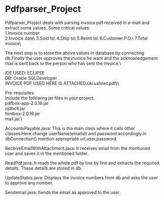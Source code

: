 # Pdfparser_Project
Pdfparser_Project deals with parsing invoice pdf received in e-mail and extract some values. Some critical values:\
1.Invoice number\
2.Invoice date\ 
3.Sold to\ 
4.Ship to\ 
5.Remit to\ 
6.Customer.P.O.\ 
7.Total invoice\

The next step is to store the above values in database by connecting db.Finally the user approves the invoice he want and the acknowledgement mail is sent back to the person who has sent the invoice.\

IDE USED: ECLIPSE\
DB:       Oracle SQLDeveloper\
INVOICE PDF USED HERE IS ATTACHED.(Acushnet.pdf)\

Pre-requisites:\
Include the following jar files in your project.\
pdfbox-app-2.0.16.jar\
ojdbc6.jar\
fontbox-2.0.16.jar\
mail.jar.\

AccountsPayable.java: This is tha main class where it calls other classes.Here change userName(emailid) and password accordingly.In dbConnection() mention appropriate url,user,password.

ReceiveEmailWithAttachment.java: It receives email from the mentioned user and saves it in the mentioned folder.

ReadPdf.java: It reads the whole pdf by line by line and extracts the required details. These details are stored in db.

UpdateStatus.java: Displays the invoice numbers from db and asks the user to approve any number.

Sendemail.java: Sends the email as approved to the user.



